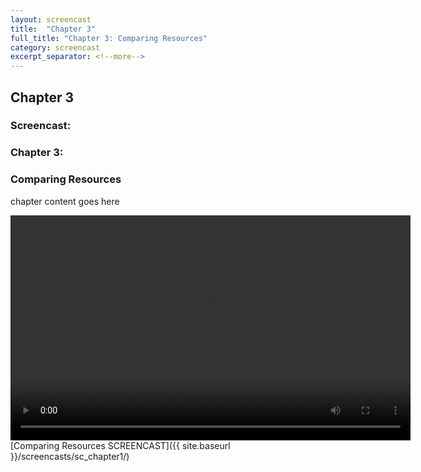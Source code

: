 ```yaml
---
layout: screencast
title:  "Chapter 3"
full_title: "Chapter 3: Comparing Resources"
category: screencast
excerpt_separator: <!--more-->
---
```


## Chapter 3
### Screencast:
### Chapter 3: 
### Comparing Resources



chapter content goes here

<video width="640" height="360" controls>
  <source src="http://127.0.0.1:4000/assets/video/Screencast2.mp4" type="video/mp4">
  Your browser does not support the video tag.
</video>
[Comparing Resources SCREENCAST]({{ site.baseurl }}/screencasts/sc_chapter1/)
<!--more-->
